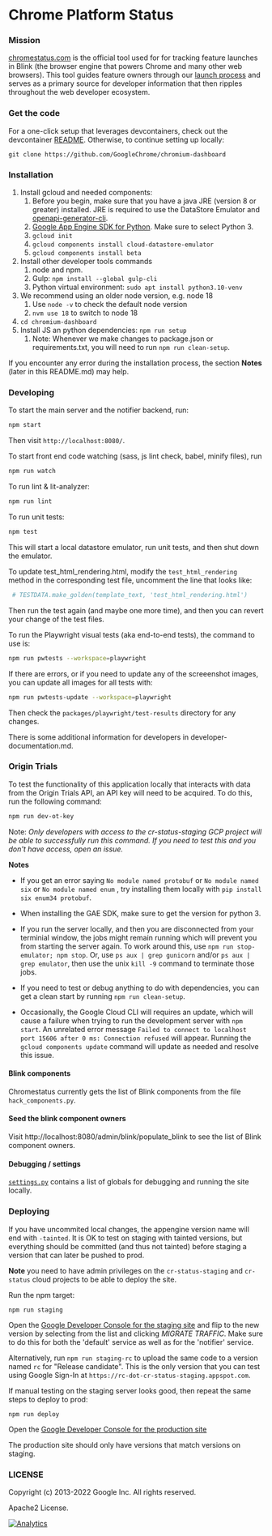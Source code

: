 Chrome Platform Status
==================

### Mission

[chromestatus.com](https://chromestatus.com/) is the official tool used for for tracking feature launches in Blink (the browser engine that powers Chrome and many other web browsers).  This tool guides feature owners through our [launch process](https://www.chromium.org/blink/launching-features/) and serves as a primary source for developer information that then ripples throughout the web developer ecosystem.

### Get the code

For a one-click setup that leverages devcontainers, check out the devcontainer
[README](.devcontainer/README.md). Otherwise, to continue setting up locally:

    git clone https://github.com/GoogleChrome/chromium-dashboard

### Installation
1. Install gcloud and needed components:
    1.  Before you begin, make sure that you have a java JRE (version 8 or greater) installed. JRE is required to use the DataStore Emulator and [openapi-generator-cli](https://github.com/OpenAPITools/openapi-generator-cli).
    1. [Google App Engine SDK for Python](https://cloud.google.com/appengine/docs/standard/python3/setting-up-environment). Make sure to select Python 3.
    1. `gcloud init`
    1. `gcloud components install cloud-datastore-emulator`
    1. `gcloud components install beta`
1. Install other developer tools commands
    1. node and npm.
    1. Gulp: `npm install --global gulp-cli`
    1. Python virtual environment: `sudo apt install python3.10-venv`
1. We recommend using an older node version, e.g. node 18
    1. Use `node -v` to check the default node version
    2. `nvm use 18` to switch to node 18
1. `cd chromium-dashboard`
1. Install JS an python dependencies: `npm run setup`
    1. Note: Whenever we make changes to package.json or requirements.txt, you will need to run `npm run clean-setup`.


If you encounter any error during the installation process, the section **Notes** (later in this README.md) may help.

### Developing

To start the main server and the notifier backend, run:

```bash
npm start
```
Then visit `http://localhost:8080/`.

To start front end code watching (sass, js lint check, babel, minify files), run

```bash
npm run watch
```

To run lint & lit-analyzer:

```bash
npm run lint
```

To run unit tests:

```bash
npm test
```

This will start a local datastore emulator, run unit tests, and then shut down the emulator.

To update test_html_rendering.html, modify the `test_html_rendering` method in
the corresponding test file, uncomment the line that looks like:

```python
 # TESTDATA.make_golden(template_text, 'test_html_rendering.html')
```

Then run the test again (and maybe one more time), and then you can revert
your change of the test files.

To run the Playwright visual tests (aka end-to-end tests), the command to use is:
```bash
npm run pwtests --workspace=playwright
```

If there are errors, or if you need to update any of the screeenshot images,
you can update all images for all tests with:
```bash
npm run pwtests-update --workspace=playwright
```

Then check the `packages/playwright/test-results` directory for any changes.


There is some additional information for developers in developer-documentation.md.

### Origin Trials
To test the functionality of this application locally that interacts with data from the Origin Trials API, an API key will need to be acquired. To do this, run the following command:

```bash
npm run dev-ot-key
```

Note: *Only developers with access to the cr-status-staging GCP project will be able to successfully run this command. If you need to test this and you don't have access, open an issue.*

**Notes**

- If you get an error saying `No module named protobuf` or `No module named six` or `No module named enum` , try installing them locally with `pip install six enum34 protobuf`.

- When installing the GAE SDK, make sure to get the version for python 3.

- If you run the server locally, and then you are disconnected from your terminial window, the jobs might remain running which will prevent you from starting the server again.  To work around this, use `npm run stop-emulator; npm stop`.  Or, use `ps aux | grep gunicorn` and/or `ps aux | grep emulator`, then use the unix `kill -9` command to terminate those jobs.

- If you need to test or debug anything to do with dependencies, you can get a clean start by running `npm run clean-setup`.

- Occasionally, the Google Cloud CLI will requires an update, which will cause a failure when trying to run the development server with `npm start`. An unrelated error message `Failed to connect to localhost port 15606 after 0 ms: Connection refused` will appear. Running the `gcloud components update` command will update as needed and resolve this issue.

#### Blink components

Chromestatus currently gets the list of Blink components from the file `hack_components.py`.

#### Seed the blink component owners

Visit http://localhost:8080/admin/blink/populate_blink to see the list of Blink component owners.

#### Debugging / settings

[`settings.py`](https://github.com/GoogleChrome/chromium-dashboard/blob/master/settings.py) contains a list
of globals for debugging and running the site locally.

### Deploying

If you have uncommited local changes, the appengine version name will end with `-tainted`.
It is OK to test on staging with tainted versions, but everything should be committed
(and thus not tainted) before staging a version that can later be pushed to prod.

**Note** you need to have admin privileges on the `cr-status-staging` and `cr-status`
cloud projects to be able to deploy the site.

Run the npm target:

    npm run staging

Open the [Google Developer
Console for the staging site](https://console.cloud.google.com/appengine/versions?project=cr-status-staging)
and flip to the new version by selecting from the list and clicking *MIGRATE TRAFFIC*. Make sure to do this for both the 'default' service as well as for the 'notifier' service.

Alternatively, run `npm run staging-rc` to  upload the same code to a version named `rc` for "Release candidate".  This is the only version that you can test using Google Sign-In at `https://rc-dot-cr-status-staging.appspot.com`.

If manual testing on the staging server looks good, then repeat the same steps to deploy to prod:

    npm run deploy

Open the [Google Developer
Console for the production site](https://console.cloud.google.com/appengine/versions?project=cr-status)

The production site should only have versions that match versions on staging.

### LICENSE

Copyright (c) 2013-2022 Google Inc. All rights reserved.

Apache2 License.


[![Analytics](https://ga-beacon.appspot.com/UA-39048143-2/GoogleChrome/chromium-dashboard/README)](https://github.com/igrigorik/ga-beacon)
